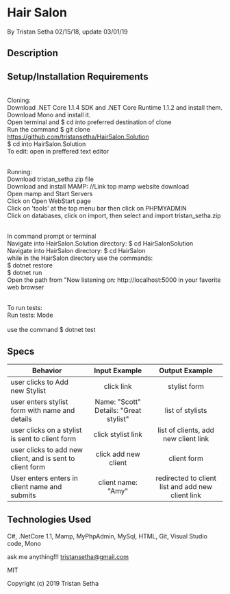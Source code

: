 # Hair Salon

By Tristan Setha 02/15/18, update 03/01/19

## Description

## Setup/Installation Requirements

<br/>Cloning:
<br/>Download .NET Core 1.1.4 SDK and .NET Core Runtime 1.1.2 and install them. Download Mono and install it.
<br/>Open terminal and $ cd into preferred destination of clone
<br/>Run the command $ git clone https://github.com/tristansetha/HairSalon.Solution
<br/>$ cd into HairSalon.Solution
<br/>To edit: open in preffered text editor

<br/>Running:
<br/>Download tristan_setha zip file
<br/>Download and install MAMP: //Link top mamp website download
<br/>Open mamp and Start Servers
<br/>Click on Open WebStart page
<br/>Click on 'tools' at the top menu bar then click on PHPMYADMIN
<br/>Click on databases, click on import, then select and import tristan_setha.zip

<br/>In command prompt or terminal
<br/>Navigate into HairSalon.Solution directory: $ cd HairSalonSolution
<br/>Navigate into HairSalon directory: $ cd HairSalon
<br/>while in the HairSalon directory use the commands:
<br/>$ dotnet restore
<br/>$ dotnet run
<br/>Open the path from "Now listening on: http://localhost:5000 in your favorite web browser

<br/>To run tests:
<br/>Run tests:
Mode    <br/>
<br/>use the command $ dotnet test


## Specs

|   Behavior                          | Input Example | Output Example |
| ------------------------------------|:-------------:| :-------------:|
|  user clicks to Add new Stylist | click link  | stylist form |
|  user enters stylist form with name and details  | Name: "Scott" Details: "Great stylist"  | list of stylists|
|  user clicks on a stylist is sent to client form | click stylist link | list of clients, add new client link |
|  user clicks to add new client, and is sent to client form | click add new client | client form |
|  User enters enters in client name and submits   | client name: "Amy" |  redirected to client list and add new client link  |


## Technologies Used

C#, .NetCore 1.1, Mamp, MyPhpAdmin, MySql, HTML, Git, Visual Studio code, Mono

ask me anything!!! tristansetha@gmail.com

MIT

Copyright (c) 2019 Tristan Setha
